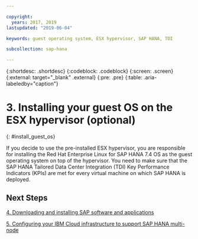 ```yaml
---

copyright:
  years: 2017, 2019
lastupdated: "2019-06-04"

keywords: guest operating system, ESX hypervisor, SAP HANA, TDI

subcollection: sap-hana

---
```


{:shortdesc: .shortdesc}
{:codeblock: .codeblock}
{:screen: .screen}
{:external: target="_blank" .external}
{:pre: .pre}
{:table: .aria-labeledby="caption"}

# 3. Installing your guest OS on the ESX hypervisor (optional)
{: #install_guest_os}

If you decide to use the pre-installed ESX hypervisor, you are responsible for installing the Red Hat Enterprise Linux for SAP HANA 7.4 OS as the guest operating system on top of the hypervisor. You need to make sure that the SAP HANA Tailored Data Center Integration (TDI) Key Performance Indicators (KPIs) are met for every virtual machine on which SAP HANA is deployed.

## Next Steps

  [4. Downloading and installing SAP software and applications](/docs/infrastructure/sap-hana?topic=sap-hana-install_sap#install_sap)

  [5. Configuring your IBM Cloud infrastructure to support SAP HANA multi-node](/docs/infrastructure/sap-hana?topic=sap-hana-multi-node-storage#multi-node-storage)
